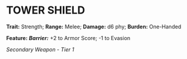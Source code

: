 # TOWER SHIELD

**Trait:** Strength; **Range:** Melee; **Damage:** d6 phy; **Burden:** One-Handed

**Feature:** ***Barrier:*** +2 to Armor Score; -1 to Evasion

*Secondary Weapon - Tier 1*